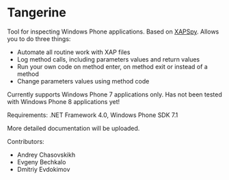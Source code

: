 Tangerine
=========

Tool for inspecting Windows Phone applications. Based on [XAPSpy](http://github.com/sensepost/xapspy). Allows you to do three things:

 - Automate all routine work with XAP files
 - Log method calls, including parameters values and return values
 - Run your own code on method enter, on method exit or instead of a method
 - Change parameters values using method code

Currently supports Windows Phone 7 applications only. Has not been tested with Windows Phone 8 applications yet!

Requirements: .NET Framework 4.0, Windows Phone SDK 7.1

More detailed documentation will be uploaded.

Contributors:
* Andrey Chasovskikh
* Evgeny Bechkalo
* Dmitriy Evdokimov
